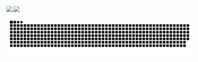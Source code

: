 <a href="https://github.com/anuraghazra/github-readme-stats">
  <img align="center" src="https://github-readme-stats.vercel.app/api?username=yaoshanliang&count_private=true&show_icons=true&theme=vue-dark&bg_color=30,e96443,904e95"](https://github.com/anuraghazra/github-readme-stat" />
</a>
<a href="https://github.com/anuraghazra/convoychat">
  <img align="center" src="https://github-readme-stats.vercel.app/api/top-langs/?username=yaoshanliang&theme=nord&layout=compact&?hide=PLpgSQL)](https://github.com/anuraghazra/github-readme-stats" />
</a>

![Snake animation](https://raw.githubusercontent.com/yaoshanliang/yaoshanliang/output/github-contribution-grid-snake.svg)

<!-- [![Anurag's GitHub stats](https://github-readme-stats.vercel.app/api?username=yaoshanliang&count_private=true&show_icons=true&theme=vue-dark&bg_color=30,e96443,904e95)](https://github.com/anuraghazra/github-readme-stats)
[![Top Langs](https://github-readme-stats.vercel.app/api/top-langs/?username=yaoshanliang&theme=nord&layout=compact&?hide=PLpgSQL)](https://github.com/anuraghazra/github-readme-stats) -->

<!--
**yaoshanliang/yaoshanliang** is a ✨ _special_ ✨ repository because its `README.md` (this file) appears on your GitHub profile.

Here are some ideas to get you started:

- 🔭 I’m currently working on ...
- 🌱 I’m currently learning ...
- 👯 I’m looking to collaborate on ...
- 🤔 I’m looking for help with ...
- 💬 Ask me about ...
- 📫 How to reach me: ...
- 😄 Pronouns: ...
- ⚡ Fun fact: ...
-->

